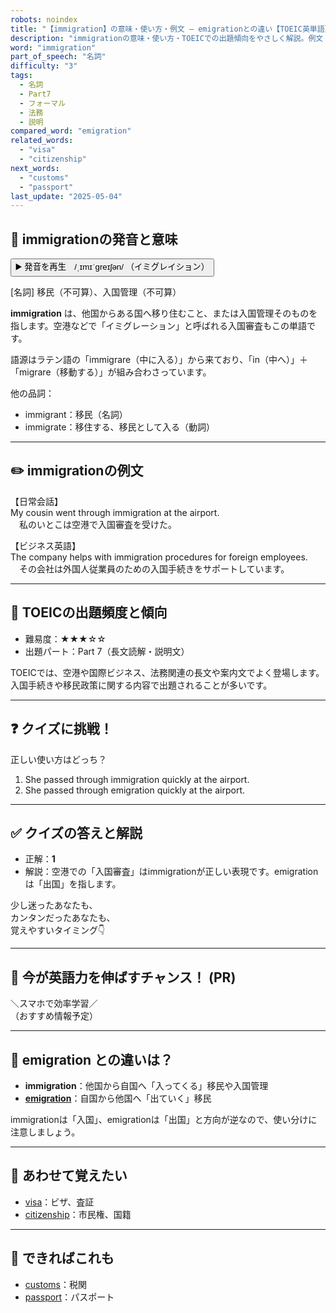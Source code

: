 ```yaml
---
robots: noindex
title: "【immigration】の意味・使い方・例文 ― emigrationとの違い【TOEIC英単語】"
description: "immigrationの意味・使い方・TOEICでの出題傾向をやさしく解説。例文・クイズ付きでemigrationとの違いもわかりやすく学べます。"
word: "immigration"
part_of_speech: "名詞"
difficulty: "3"
tags:
  - 名詞
  - Part7
  - フォーマル
  - 法務
  - 説明
compared_word: "emigration"
related_words:
  - "visa"
  - "citizenship"
next_words:
  - "customs"
  - "passport"
last_update: "2025-05-04"
---
```


## 🔰 immigrationの発音と意味

<button class="play-audio" onclick="playTTS('immigration')">
  <span class="play-audio-main">
    ▶️ 発音を再生　/ˌɪmɪˈɡreɪʃən/
  </span>
  <span class="play-audio-sub">
    （イミグレイション）
  </span>
</button>

[名詞] 移民（不可算）、入国管理（不可算）

**immigration** は、他国からある国へ移り住むこと、または入国管理そのものを指します。空港などで「イミグレーション」と呼ばれる入国審査もこの単語です。

語源はラテン語の「immigrare（中に入る）」から来ており、「in（中へ）」＋「migrare（移動する）」が組み合わさっています。

他の品詞：  
- immigrant：移民（名詞）
- immigrate：移住する、移民として入る（動詞）

---

## ✏️ immigrationの例文

【日常会話】  
My cousin went through immigration at the airport.  
　私のいとこは空港で入国審査を受けた。

【ビジネス英語】  
The company helps with immigration procedures for foreign employees.  
　その会社は外国人従業員のための入国手続きをサポートしています。

---

## 🎯 TOEICの出題頻度と傾向

- 難易度：★★★☆☆
- 出題パート：Part 7（長文読解・説明文）

TOEICでは、空港や国際ビジネス、法務関連の長文や案内文でよく登場します。入国手続きや移民政策に関する内容で出題されることが多いです。

---

## ❓ クイズに挑戦！

正しい使い方はどっち？

1. She passed through immigration quickly at the airport.  
2. She passed through emigration quickly at the airport.

---

## ✅ クイズの答えと解説

- 正解：**1**
- 解説：空港での「入国審査」はimmigrationが正しい表現です。emigrationは「出国」を指します。

少し迷ったあなたも、  
カンタンだったあなたも、  
覚えやすいタイミング👇️

---

## 🚀 今が英語力を伸ばすチャンス！ (PR)

<div class="info-center">
＼スマホで効率学習／<br>  
（おすすめ情報予定）
</div>

---

## 🤔  emigration との違いは？

- **immigration**：他国から自国へ「入ってくる」移民や入国管理
- **[emigration](/emigration)**：自国から他国へ「出ていく」移民

immigrationは「入国」、emigrationは「出国」と方向が逆なので、使い分けに注意しましょう。

---

## 🧩 あわせて覚えたい

- [visa](/visa)：ビザ、査証
- [citizenship](/citizenship)：市民権、国籍

---

## 📖 できればこれも

- [customs](/customs)：税関
- [passport](/passport)：パスポート

<!-- cvid: aid31_bid05 -->
